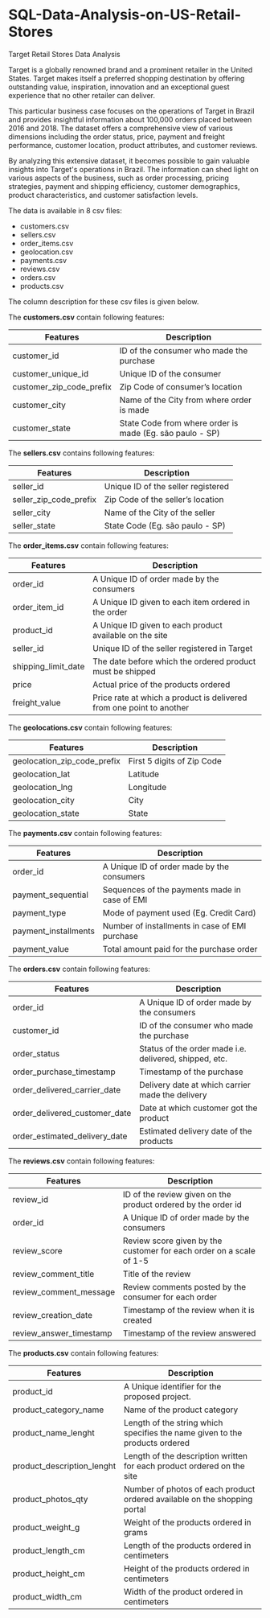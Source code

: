 # SQL-Data-Analysis-on-US-Retail-Stores
Target Retail Stores Data Analysis

Target is a globally renowned brand and a prominent retailer in the United States. Target makes itself a preferred shopping destination by offering outstanding value, inspiration, innovation and an exceptional guest experience that no other retailer can deliver.

This particular business case focuses on the operations of Target in Brazil and provides insightful information about 100,000 orders placed between 2016 and 2018. The dataset offers a comprehensive view of various dimensions including the order status, price, payment and freight performance, customer location, product attributes, and customer reviews.

By analyzing this extensive dataset, it becomes possible to gain valuable insights into Target's operations in Brazil. The information can shed light on various aspects of the business, such as order processing, pricing strategies, payment and shipping efficiency, customer demographics, product characteristics, and customer satisfaction levels.

The data is available in 8 csv files:
* customers.csv
* sellers.csv
* order_items.csv
* geolocation.csv
* payments.csv
* reviews.csv
* orders.csv
* products.csv

The column description for these csv files is given below.

The **customers.csv** contain following features:

| **Features**             | **Description**                                          |
| ------------------------ | -------------------------------------------------------- |
| customer_id              | ID of the consumer who made the purchase                 |
| customer_unique_id       | Unique ID of the consumer                                |
| customer_zip_code_prefix | Zip Code of consumer’s location                          |
| customer_city            | Name of the City from where order is made                |
| customer_state           | State Code from where order is made (Eg. são paulo - SP) |

The **sellers.csv** contains following features:

| **Features**           | **Description**                    |
| ---------------------- | ---------------------------------- |
| seller_id              | Unique ID of the seller registered |
| seller_zip_code_prefix | Zip Code of the seller’s location  |
| seller_city            | Name of the City of the seller     |
| seller_state           | State Code (Eg. são paulo - SP)    |

The **order_items.csv** contain following features:

| **Features**        | **Description**                                                      |
| ------------------- | -------------------------------------------------------------------- |
| order_id            | A Unique ID of order made by the consumers                           |
| order_item_id       | A Unique ID given to each item ordered in the order                  |
| product_id          | A Unique ID given to each product available on the site              |
| seller_id           | Unique ID of the seller registered in Target                         |
| shipping_limit_date | The date before which the ordered product must be shipped            |
| price               | Actual price of the products ordered                                 |
| freight_value       | Price rate at which a product is delivered from one point to another |

The **geolocations.csv** contain following features:

| **Features**                | **Description**            |
| --------------------------- | -------------------------- |
| geolocation_zip_code_prefix | First 5 digits of Zip Code |
| geolocation_lat             | Latitude                   |
| geolocation_lng             | Longitude                  |
| geolocation_city            | City                       |
| geolocation_state           | State                      |

The **payments.csv** contain following features:

| **Features**         | **Description**                                |
| -------------------- | ---------------------------------------------- |
| order_id             | A Unique ID of order made by the consumers     |
| payment_sequential   | Sequences of the payments made in case of EMI  |
| payment_type         | Mode of payment used (Eg. Credit Card)         |
| payment_installments | Number of installments in case of EMI purchase |
| payment_value        | Total amount paid for the purchase order       |


The **orders.csv** contain following features:

| **Features**                  | **Description**                                        |
| ----------------------------- | ------------------------------------------------------ |
| order_id                      | A Unique ID of order made by the consumers             |
| customer_id                   | ID of the consumer who made the purchase               |
| order_status                  | Status of the order made i.e. delivered, shipped, etc. |
| order_purchase_timestamp      | Timestamp of the purchase                              |
| order_delivered_carrier_date  | Delivery date at which carrier made the delivery       |
| order_delivered_customer_date | Date at which customer got the product                 |
| order_estimated_delivery_date | Estimated delivery date of the products                |

The **reviews.csv** contain following features:

| **Features**            | **Description**                                                     |
| ----------------------- | ------------------------------------------------------------------- |
| review_id               | ID of the review given on the product ordered by the order id       |
| order_id                | A Unique ID of order made by the consumers                          |
| review_score            | Review score given by the customer for each order on a scale of 1-5 |
| review_comment_title    | Title of the review                                                 |
| review_comment_message  | Review comments posted by the consumer for each order               |
| review_creation_date    | Timestamp of the review when it is created                          |
| review_answer_timestamp | Timestamp of the review answered                                    |

The **products.csv** contain following features:

| **Features**               | **Description**                                                             |
| -------------------------- | --------------------------------------------------------------------------- |
| product_id                 | A Unique identifier for the proposed project.                               |
| product_category_name      | Name of the product category                                                |
| product_name_lenght        | Length of the string which specifies the name given to the products ordered |
| product_description_lenght | Length of the description written for each product ordered on the site      |
| product_photos_qty         | Number of photos of each product ordered available on the shopping portal   |
| product_weight_g           | Weight of the products ordered in grams                                     |
| product_length_cm          | Length of the products ordered in centimeters                               |
| product_height_cm          | Height of the products ordered in centimeters                               |
| product_width_cm           | Width of the product ordered in centimeters                                 |
